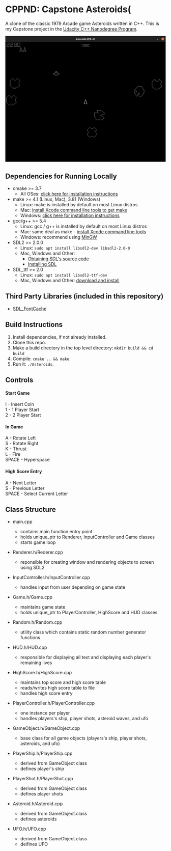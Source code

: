# CPPND: Capstone Asteroids(
A clone of the classic 1979 Arcade game Asteroids written in C++. This is my Capstone project in the [Udacity C++ Nanodegree Program](https://www.udacity.com/course/c-plus-plus-nanodegree--nd213).   

![Asteroids](https://github.com/mkillewald/CppND-Capstone-Asteroids/blob/master/images/Asteroids.png)

## Dependencies for Running Locally
* cmake >= 3.7
  * All OSes: [click here for installation instructions](https://cmake.org/install/)
* make >= 4.1 (Linux, Mac), 3.81 (Windows)
  * Linux: make is installed by default on most Linux distros
  * Mac: [install Xcode command line tools to get make](https://developer.apple.com/xcode/features/)
  * Windows: [click here for installation instructions](http://gnuwin32.sourceforge.net/packages/make.htm)
* gcc/g++ >= 5.4
  * Linux: gcc / g++ is installed by default on most Linux distros
  * Mac: same deal as make - [install Xcode command line tools](https://developer.apple.com/xcode/features/)
  * Windows: recommend using [MinGW](http://www.mingw.org/)
* SDL2 >= 2.0.0
  * Linux: `sudo apt install libsdl2-dev libsdl2-2.0-0`
  * Mac, Windows and Other:
      * [Obtaining SDL's source code](https://www.libsdl.org/download-2.0.php)
      * [Installing SDL](https://wiki.libsdl.org/Installation)
* SDL_ttf >= 2.0
   * Linux: `sudo apt install libsdl2-ttf-dev`
   * Mac, Windows and Other: [download and install](https://www.libsdl.org/projects/SDL_ttf/)

## Third Party Libraries (included in this repository)
* [SDL_FontCache](https://github.com/grimfang4/SDL_FontCache)

## Build Instructions

1. Install dependencies, if not already installed. 
2. Clone this repo.
3. Make a build directory in the top level directory: `mkdir build && cd build`
4. Compile: `cmake .. && make`
5. Run it: `./Asteroids`.

## Controls

#### Start Game
I - Insert Coin   
1 - 1 Player Start   
2 - 2 Player Start
 
#### In Game
A - Rotate Left   
S - Rotate Right   
K - Thrust   
L - Fire   
SPACE - Hyperspace   
  
#### High Score Entry
A - Next Letter   
S - Previous Letter   
SPACE - Select Current Letter   

## Class Structure

* main.cpp
  * contains main function entry point
  * holds unique_ptr to Renderer, InputController and Game classes
  * starts game loop
   
* Renderer.h/Rederer.cpp
  * reponsible for creating window and rendering objects to screen using SDL2

* InputController.h/InputController.cpp
  * handles input from user depending on game state

 * Game.h/Game.cpp
   * maintains game state
   * holds unique_ptr to PlayerController, HighScore and HUD classes

* Random.h/Random.cpp
  * utility class which contains static random number generator functions 
   
* HUD.h/HUD.cpp
  * responsible for displaying all text and displaying each player's remaining lives  

* HighScore.h/HighScore.cpp
  * maintains top score and high score table
  * reads/writes high score table to file
  * handles high score entry
 
* PlayerController.h/PlayerController.cpp
  * one instance per player 
  * handles players's ship, player shots, asteroid waves, and ufo

* GameObject.h/GameObject.cpp
  * base class for all game objects (players's ship, player shots, asteroids, and ufo)

* PlayerShip.h/PlayerShip.cpp
  * derived from GameObject class
  * defines player's ship

* PlayerShot.h/PlayerShot.cpp
  * derived from GameObject class
  * defines player shots

* Asteroid.h/Asteroid.cpp
  * derived from GameObject.class
  * defines asteroids 

* UFO.h/UFO.cpp
  * derived from GameObject.class
  * deifines UFO 
